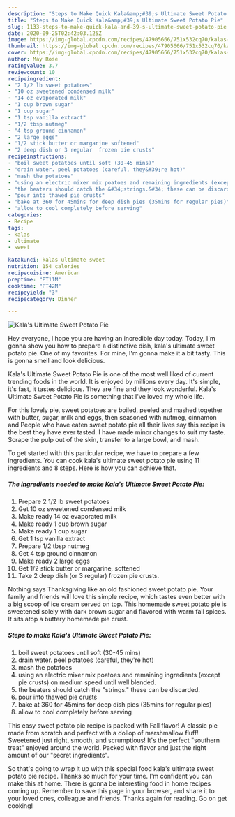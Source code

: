 ```yaml
---
description: "Steps to Make Quick Kala&amp;#39;s Ultimate Sweet Potato Pie"
title: "Steps to Make Quick Kala&amp;#39;s Ultimate Sweet Potato Pie"
slug: 1133-steps-to-make-quick-kala-and-39-s-ultimate-sweet-potato-pie
date: 2020-09-25T02:42:03.125Z
image: https://img-global.cpcdn.com/recipes/47905666/751x532cq70/kalas-ultimate-sweet-potato-pie-recipe-main-photo.jpg
thumbnail: https://img-global.cpcdn.com/recipes/47905666/751x532cq70/kalas-ultimate-sweet-potato-pie-recipe-main-photo.jpg
cover: https://img-global.cpcdn.com/recipes/47905666/751x532cq70/kalas-ultimate-sweet-potato-pie-recipe-main-photo.jpg
author: May Rose
ratingvalue: 3.7
reviewcount: 10
recipeingredient:
- "2 1/2 lb sweet potatoes"
- "10 oz sweetened condensed milk"
- "14 oz evaporated milk"
- "1 cup brown sugar"
- "1 cup sugar"
- "1 tsp vanilla extract"
- "1/2 tbsp nutmeg"
- "4 tsp ground cinnamon"
- "2 large eggs"
- "1/2 stick butter or margarine softened"
- "2 deep dish or 3 regular  frozen pie crusts"
recipeinstructions:
- "boil sweet potatoes until soft (30-45 mins)"
- "drain water. peel potatoes (careful, they&#39;re hot)"
- "mash the potatoes"
- "using an electric mixer mix poatoes and remaining ingredients (except pie crusts) on medium speed until well blended."
- "the beaters should catch the &#34;strings.&#34; these can be discarded."
- "pour into thawed pie crusts"
- "bake at 360 for 45mins for deep dish pies (35mins for regular pies)"
- "allow to cool completely before serving"
categories:
- Recipe
tags:
- kalas
- ultimate
- sweet

katakunci: kalas ultimate sweet 
nutrition: 154 calories
recipecuisine: American
preptime: "PT11M"
cooktime: "PT42M"
recipeyield: "3"
recipecategory: Dinner

---
```



![Kala&#39;s Ultimate Sweet Potato Pie](https://img-global.cpcdn.com/recipes/47905666/751x532cq70/kalas-ultimate-sweet-potato-pie-recipe-main-photo.jpg)

Hey everyone, I hope you are having an incredible day today. Today, I'm gonna show you how to prepare a distinctive dish, kala&#39;s ultimate sweet potato pie. One of my favorites. For mine, I'm gonna make it a bit tasty. This is gonna smell and look delicious.

Kala&#39;s Ultimate Sweet Potato Pie is one of the most well liked of current trending foods in the world. It is enjoyed by millions every day. It's simple, it's fast, it tastes delicious. They are fine and they look wonderful. Kala&#39;s Ultimate Sweet Potato Pie is something that I've loved my whole life.

For this lovely pie, sweet potatoes are boiled, peeled and mashed together with butter, sugar, milk and eggs, then seasoned with nutmeg, cinnamon and People who have eaten sweet potato pie all their lives say this recipe is the best they have ever tasted. I have made minor changes to suit my taste. Scrape the pulp out of the skin, transfer to a large bowl, and mash.


To get started with this particular recipe, we have to prepare a few ingredients. You can cook kala&#39;s ultimate sweet potato pie using 11 ingredients and 8 steps. Here is how you can achieve that.

<!--inarticleads1-->

##### The ingredients needed to make Kala&#39;s Ultimate Sweet Potato Pie:

1. Prepare 2 1/2 lb sweet potatoes
1. Get 10 oz sweetened condensed milk
1. Make ready 14 oz evaporated milk
1. Make ready 1 cup brown sugar
1. Make ready 1 cup sugar
1. Get 1 tsp vanilla extract
1. Prepare 1/2 tbsp nutmeg
1. Get 4 tsp ground cinnamon
1. Make ready 2 large eggs
1. Get 1/2 stick butter or margarine, softened
1. Take 2 deep dish (or 3 regular)  frozen pie crusts.


Nothing says Thanksgiving like an old fashioned sweet potato pie. Your family and friends will love this simple recipe, which tastes even better with a big scoop of ice cream served on top. This homemade sweet potato pie is sweetened solely with dark brown sugar and flavored with warm fall spices. It sits atop a buttery homemade pie crust. 

<!--inarticleads2-->

##### Steps to make Kala&#39;s Ultimate Sweet Potato Pie:

1. boil sweet potatoes until soft (30-45 mins)
1. drain water. peel potatoes (careful, they&#39;re hot)
1. mash the potatoes
1. using an electric mixer mix poatoes and remaining ingredients (except pie crusts) on medium speed until well blended.
1. the beaters should catch the &#34;strings.&#34; these can be discarded.
1. pour into thawed pie crusts
1. bake at 360 for 45mins for deep dish pies (35mins for regular pies)
1. allow to cool completely before serving


This easy sweet potato pie recipe is packed with Fall flavor! A classic pie made from scratch and perfect with a dollop of marshmallow fluff! Sweetened just right, smooth, and scrumptious! It&#39;s the perfect &#34;southern treat&#34; enjoyed around the world. Packed with flavor and just the right amount of our &#34;secret ingredients&#34;. 

So that's going to wrap it up with this special food kala&#39;s ultimate sweet potato pie recipe. Thanks so much for your time. I'm confident you can make this at home. There is gonna be interesting food in home recipes coming up. Remember to save this page in your browser, and share it to your loved ones, colleague and friends. Thanks again for reading. Go on get cooking!
